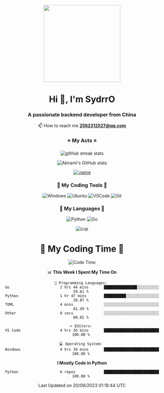 <div align="center">

 <a href="https://v2.nonebot.dev/">
    <img src="https://pic.imgdb.cn/item/64d89d451ddac507ccd6c5b6.jpg width="500" height="250">
</a>

<h1 align="center">Hi 👋, I'm SydrrO</h1>
<h3 align="center">A passionate backend developer from China</h3>

📫 How to reach me   **2562312527@qq.com**

<h3 align="center"</h3>
<p align="center">
</p>

### ⭐ My Acts ⭐

<p align="center">
  <img src="http://github-readme-streak-stats.herokuapp.com?user=Sydrr0&hide_border=true&date_format=M%20j%5B%2C%20Y%5D"  alt="gitHub streak stats"/>
</p>

</div>


<p align="center">
  <img src="https://github-readme-stats.vercel.app/api?username=Sydrr0&show_icons=true&hide_border=true"  alt="Akirami's GitHub stats"/>
</p>

<p align="center">
<a href="https://fxxkpython.com">
  <img src="https://count.getloli.com/get/@:ydrr0" alt=":name" />
</a>
</p>


<div align="center">

### 🧰 **My Coding Tools** 🧰

![Windows](https://img.shields.io/badge/-Windows-0078D6?style=flat-square&logo=Windows&logoColor=fff)
![Ubuntu](https://img.shields.io/badge/-Ubuntu-E95420?style=flat-square&logo=Ubuntu&logoColor=fff)
![VSCode](https://img.shields.io/badge/-VSCode-007ACC?style=flat-square&logo=visualstudiocode&logoColor=fff)
![Git](https://img.shields.io/badge/-Git-F05032?style=flat-square&logo=git&logoColor=fff)

### 🌟 **My Languages** 🌟

![Python](https://img.shields.io/badge/-Python-3776AB?style=flat-square&logo=Python&logoColor=fff)
![Go](https://img.shields.io/badge/-Go-00ADD8?style=flat-square&logo=Go&logoColor=fff)


![cup](https://github-profile-trophy.vercel.app/?username=sydrr0&theme=buddhism&row=2&column=3)
</div>


<div align="center">

<h1 align="center">👀 My Coding Time 👀</h1>
 
 
 <!--START_SECTION:waka-->
![Code Time](http://img.shields.io/badge/Code%20Time-19%20hrs%203%20mins-blue)

📊 **This Week I Spent My Time On** 

```text
💬 Programming Languages: 
Go                       2 hrs 44 mins       ███████████████░░░░░░░░░░   59.61 % 
Python                   1 hr 47 mins        ██████████░░░░░░░░░░░░░░░   38.87 % 
TOML                     4 mins              ░░░░░░░░░░░░░░░░░░░░░░░░░   01.49 % 
Other                    0 secs              ░░░░░░░░░░░░░░░░░░░░░░░░░   00.02 % 

🔥 Editors: 
VS Code                  4 hrs 36 mins       █████████████████████████   100.00 % 

💻 Operating System: 
Windows                  4 hrs 36 mins       █████████████████████████   100.00 % 
```

**I Mostly Code in Python** 

```text
Python                   6 repos             █████████████████████████   100.00 % 
```




 Last Updated on 20/08/2023 01:18:44 UTC
<!--END_SECTION:waka-->

</div>


